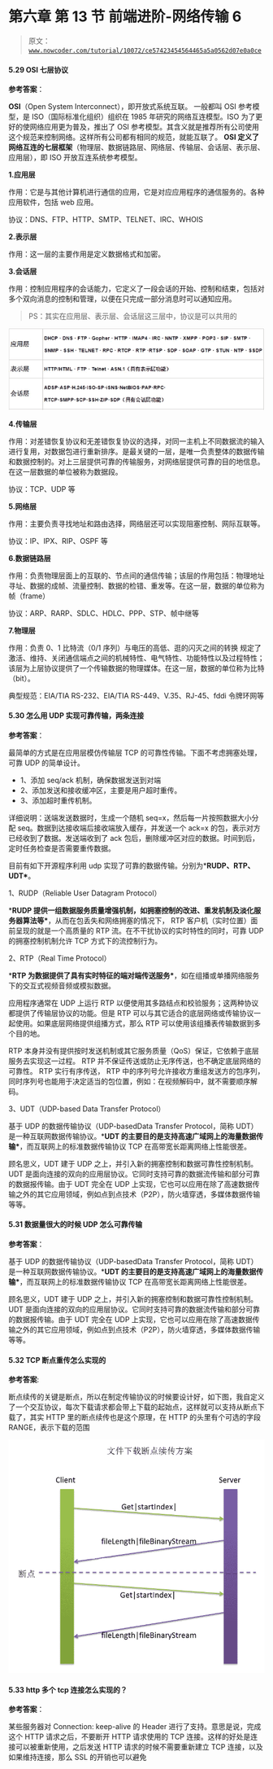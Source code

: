 # 第六章 第 13 节 前端进阶-网络传输 6

> 原文：[`www.nowcoder.com/tutorial/10072/ce57423454564465a5a0562d07e0a0ce`](https://www.nowcoder.com/tutorial/10072/ce57423454564465a5a0562d07e0a0ce)

#### 5.29 OSI 七层协议

**参考答案**：

**OSI**（Open System Interconnect），即开放式系统互联。 一般都叫 OSI 参考模型，是 ISO（国际标准化组织）组织在 1985 年研究的网络互连模型。ISO 为了更好的使网络应用更为普及，推出了 OSI 参考模型。其含义就是推荐所有公司使用这个规范来控制网络。这样所有公司都有相同的规范，就能互联了。
**OSI 定义了网络互连的七层框架**（物理层、数据链路层、网络层、传输层、会话层、表示层、应用层），即 ISO 开放互连系统参考模型。

**1.应用层**

作用：它是与其他计算机进行通信的应用，它是对应应用程序的通信服务的。各种应用软件，包括 web 应用。

协议：DNS、FTP、HTTP、SMTP、TELNET、IRC、WHOIS

**2.表示层**

作用：这一层的主要作用是定义数据格式和加密。

**3.会话层**

作用：控制应用程序的会话能力，它定义了一段会话的开始、控制和结束，包括对多个双向消息的控制和管理，以便在只完成一部分消息时可以通知应用。

> PS：其实在应用层、表示层、会话层这三层中，协议是可以共用的

![](img/66d2f971a860e2f87e4a568a55b902be.png)

**4.传输层**

作用：对差错恢复协议和无差错恢复协议的选择，对同一主机上不同数据流的输入进行复用，对数据包进行重新排序。是最关键的一层，是唯一负责整体的数据传输和数据控制的。对上三层提供可靠的传输服务，对网络层提供可靠的目的地信息。在这一层数据的单位被称为数据段。

协议：TCP、UDP 等

**5.网络层**

作用：主要负责寻找地址和路由选择，网络层还可以实现阻塞控制、网际互联等。

协议：IP、IPX、RIP、OSPF 等

**6.数据链路层**

作用：负责物理层面上的互联的、节点间的通信传输；该层的作用包括：物理地址寻址、数据的成帧、流量控制、数据的检错、重发等。在这一层，数据的单位称为帧（frame）

协议：ARP、RARP、SDLC、HDLC、PPP、STP、帧中继等

**7.物理层**

作用：负责 0、1 比特流（0/1 序列）与电压的高低、逛的闪灭之间的转换 规定了激活、维持、关闭通信端点之间的机械特性、电气特性、功能特性以及过程特性；该层为上层协议提供了一个传输数据的物理媒体。在这一层，数据的单位称为比特（bit）。

典型规范：EIA/TIA RS-232、EIA/TIA RS-449、V.35、RJ-45、fddi 令牌环网等

#### 5.30 怎么用 UDP 实现可靠传输，两条连接

**参考答案**：

最简单的方式是在应用层模仿传输层 TCP 的可靠性传输。下面不考虑拥塞处理，可靠 UDP 的简单设计。

*   1、添加 seq/ack 机制，确保数据发送到对端
*   2、添加发送和接收缓冲区，主要是用户超时重传。
*   3、添加超时重传机制。

详细说明：送端发送数据时，生成一个随机 seq=x，然后每一片按照数据大小分配 seq。数据到达接收端后接收端放入缓存，并发送一个 ack=x 的包，表示对方已经收到了数据。发送端收到了 ack 包后，删除缓冲区对应的数据。时间到后，定时任务检查是否需要重传数据。

目前有如下开源程序利用 udp 实现了可靠的数据传输。分别为***RUDP、RTP、UDT\***。

1、RUDP（Reliable User Datagram Protocol）

***RUDP 提供一组数据服务质量增强机制，如拥塞控制的改进、重发机制及淡化服务器算法等\***，从而在包丢失和网络拥塞的情况下， RTP 客户机（实时位置）面前呈现的就是一个高质量的 RTP 流。在不干扰协议的实时特性的同时，可靠 UDP 的拥塞控制机制允许 TCP 方式下的流控制行为。

2、RTP（Real Time Protocol）

***RTP 为数据提供了具有实时特征的端对端传送服务\***，如在组播或单播网络服务下的交互式视频音频或模拟数据。

应用程序通常在 UDP 上运行 RTP 以便使用其多路结点和校验服务；这两种协议都提供了传输层协议的功能。但是 RTP 可以与其它适合的底层网络或传输协议一起使用。如果底层网络提供组播方式，那么 RTP 可以使用该组播表传输数据到多个目的地。

RTP 本身并没有提供按时发送机制或其它服务质量（QoS）保证，它依赖于底层服务去实现这一过程。 RTP 并不保证传送或防止无序传送，也不确定底层网络的可靠性。 RTP 实行有序传送， RTP 中的序列号允许接收方重组发送方的包序列，同时序列号也能用于决定适当的包位置，例如：在视频解码中，就不需要顺序解码。

3、UDT（UDP-based Data Transfer Protocol）

基于 UDP 的数据传输协议（UDP-basedData Transfer Protocol，简称 UDT）是一种互联网数据传输协议。***UDT 的主要目的是支持高速广域网上的海量数据传输\***，而互联网上的标准数据传输协议 TCP 在高带宽长距离网络上性能很差。

顾名思义，UDT 建于 UDP 之上，并引入新的拥塞控制和数据可靠性控制机制。UDT 是面向连接的双向的应用层协议。它同时支持可靠的数据流传输和部分可靠的数据报传输。由于 UDT 完全在 UDP 上实现，它也可以应用在除了高速数据传输之外的其它应用领域，例如点到点技术（P2P），防火墙穿透，多媒体数据传输等等。

#### 5.31 数据量很大的时候 UDP 怎么可靠传输

**参考答案**：

基于 UDP 的数据传输协议（UDP-basedData Transfer Protocol，简称 UDT）是一种互联网数据传输协议。***UDT 的主要目的是支持高速广域网上的海量数据传输\***，而互联网上的标准数据传输协议 TCP 在高带宽长距离网络上性能很差。

顾名思义，UDT 建于 UDP 之上，并引入新的拥塞控制和数据可靠性控制机制。UDT 是面向连接的双向的应用层协议。它同时支持可靠的数据流传输和部分可靠的数据报传输。由于 UDT 完全在 UDP 上实现，它也可以应用在除了高速数据传输之外的其它应用领域，例如点到点技术（P2P），防火墙穿透，多媒体数据传输等等。

#### 5.32 TCP 断点重传怎么实现的

**参考答案**:

断点续传的关键是断点，所以在制定传输协议的时候要设计好，如下图，我自定义了一个交互协议，每次下载请求都会带上下载的起始点，这样就可以支持从断点下载了，其实 HTTP 里的断点续传也是这个原理，在 HTTP 的头里有个可选的字段 RANGE，表示下载的范围

![](img/1870f27f097ae3c373db4a59a6983cd0.png)

#### 5.33 http 多个 tcp 连接怎么实现的？

**参考答案**：

某些服务器对 Connection: keep-alive 的 Header 进行了支持。意思是说，完成这个 HTTP 请求之后，不要断开 HTTP 请求使用的 TCP 连接。这样的好处是连接可以被重新使用，之后发送 HTTP 请求的时候不需要重新建立 TCP 连接，以及如果维持连接，那么 SSL 的开销也可以避免